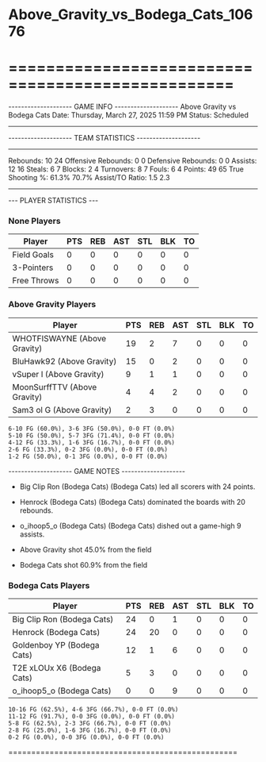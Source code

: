 # Above_Gravity_vs_Bodega_Cats_10676

==================================================
==================================================

-------------------- GAME INFO --------------------
Above Gravity vs Bodega Cats
Date: Thursday, March 27, 2025 11:59 PM
Status: Scheduled

--------------------------------------------------

-------------------- TEAM STATISTICS --------------------

---------------------------------------------------------------------------
Rebounds:                 10                        24
Offensive Rebounds:       0                         0
Defensive Rebounds:       0                         0
Assists:                  12                        16
Steals:                   6                         7
Blocks:                   2                         4
Turnovers:                8                         7
Fouls:                    6                         4
Points:                   49                        65
True Shooting %:          61.3%                     70.7%
Assist/TO Ratio:          1.5                       2.3

--------------------------------------------------

--- PLAYER STATISTICS ---

### None Players

|Player|PTS|REB|AST|STL|BLK|TO|
|---|---|---|---|---|---|---|
|Field Goals|0|0|0|0|0|0|
|3-Pointers|0|0|0|0|0|0|
|Free Throws|0|0|0|0|0|0|

### Above Gravity Players

|Player|PTS|REB|AST|STL|BLK|TO|
|---|---|---|---|---|---|---|
|WHOTFISWAYNE (Above Gravity)|19|2|7|0|0|0|
|BluHawk92 (Above Gravity)|15|0|2|0|0|0|
|vSuper l (Above Gravity)|9|1|1|0|0|0|
|MoonSurffTTV (Above Gravity)|4|4|2|0|0|0|
|Sam3 ol G (Above Gravity)|2|3|0|0|0|0|

```
6-10 FG (60.0%), 3-6 3FG (50.0%), 0-0 FT (0.0%)
5-10 FG (50.0%), 5-7 3FG (71.4%), 0-0 FT (0.0%)
4-12 FG (33.3%), 1-6 3FG (16.7%), 0-0 FT (0.0%)
2-6 FG (33.3%), 0-2 3FG (0.0%), 0-0 FT (0.0%)
1-2 FG (50.0%), 0-1 3FG (0.0%), 0-0 FT (0.0%)
```

-------------------- GAME NOTES --------------------

* Big Clip Ron (Bodega Cats) (Bodega Cats) led all scorers with 24 points.
* Henrock (Bodega Cats) (Bodega Cats) dominated the boards with 20 rebounds.
* o_ihoop5_o (Bodega Cats) (Bodega Cats) dished out a game-high 9 assists.

* Above Gravity shot 45.0% from the field

* Bodega Cats shot 60.9% from the field

### Bodega Cats Players

|Player|PTS|REB|AST|STL|BLK|TO|
|---|---|---|---|---|---|---|
|Big Clip Ron (Bodega Cats)|24|0|1|0|0|0|
|Henrock (Bodega Cats)|24|20|0|0|0|0|
|Goldenboy YP (Bodega Cats)|12|1|6|0|0|0|
|T2E xLOUx X6 (Bodega Cats)|5|3|0|0|0|0|
|o_ihoop5_o (Bodega Cats)|0|0|9|0|0|0|

```
10-16 FG (62.5%), 4-6 3FG (66.7%), 0-0 FT (0.0%)
11-12 FG (91.7%), 0-0 3FG (0.0%), 0-0 FT (0.0%)
5-8 FG (62.5%), 2-3 3FG (66.7%), 0-0 FT (0.0%)
2-8 FG (25.0%), 1-6 3FG (16.7%), 0-0 FT (0.0%)
0-2 FG (0.0%), 0-0 3FG (0.0%), 0-0 FT (0.0%)
```

==================================================

